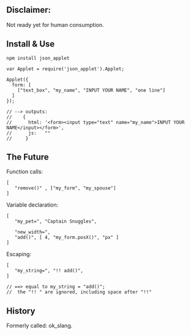 
Disclaimer:
-----------

Not ready yet for human consumption.


Install & Use
------------

    npm install json_applet

    var Applet = require('json_applet').Applet;

    Applet({
      form: [
        ["text_box", "my_name", "INPUT YOUR NAME", "one line"]
      ]
    });

    // --> outputs:
    //    {
    //      html: '<form><input type="text" name="my_name">INPUT YOUR NAME</input></form>',
    //      js:   ""
    //     }


The Future
-------------------------

Function calls:

    [
       "remove()" , ["my_form", "my_spouse"]
    ]

Variable declaration:

    [
       "my_pet=", "Captain Snuggles",

       "new_width=",
       "add()", [ 4, "my_form.posX()", "px" ]
    ]

Escaping:

    [
       "my_string=", "!! add()",
    ]

    // ==> equal to my_string = "add()";
    //  the "!! " are ignored, including space after "!!"


History
-------

Formerly called: ok\_slang.
